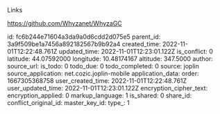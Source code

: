 Links

https://github.com/Whyzanet/WhyzaGC


id: fc6b244e71604a3da9a0d6cdd2d075e5
parent_id: 3a9f509be1a7456a892182567b9b92a4
created_time: 2022-11-01T12:22:48.761Z
updated_time: 2022-11-01T12:23:01.122Z
is_conflict: 0
latitude: 44.07592000
longitude: 10.48174167
altitude: 347.5000
author: 
source_url: 
is_todo: 0
todo_due: 0
todo_completed: 0
source: joplin
source_application: net.cozic.joplin-mobile
application_data: 
order: 1667305368758
user_created_time: 2022-11-01T12:22:48.761Z
user_updated_time: 2022-11-01T12:23:01.122Z
encryption_cipher_text: 
encryption_applied: 0
markup_language: 1
is_shared: 0
share_id: 
conflict_original_id: 
master_key_id: 
type_: 1